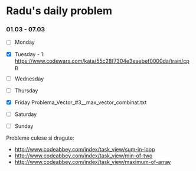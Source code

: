 # Radu's daily problem

### 01.03 - 07.03

- [ ] Monday
- [x] Tuesday     - 1: https://www.codewars.com/kata/55c28f7304e3eaebef0000da/train/cpp
- [ ] Wednesday
- [ ] Thursday
- [x] Friday  Problema_Vector_#3__max_vector_combinat.txt
- [ ] Saturday
- [ ] Sunday


Probleme culese si dragute:
- http://www.codeabbey.com/index/task_view/sum-in-loop
- http://www.codeabbey.com/index/task_view/min-of-two
- http://www.codeabbey.com/index/task_view/maximum-of-array
